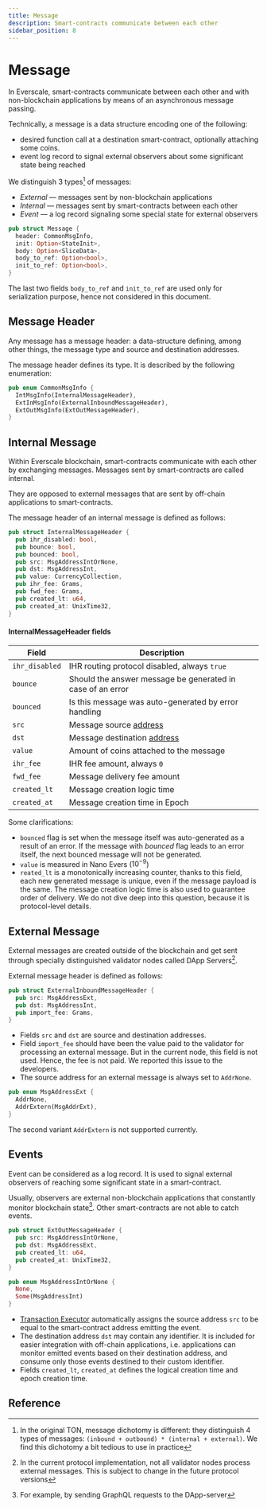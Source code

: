 ```yaml
---
title: Message
description: Smart-contracts communicate between each other
sidebar_position: 8
---
```


# Message

In Everscale, smart-contracts communicate between each other and with non-blockchain applications by means of an asynchronous message passing.

Technically, a message is a data structure encoding one of the following:
- desired function call at a destination smart-contract, optionally attaching some coins.
- event log record to signal external observers about some significant state being reached

We distinguish 3 types[^1] of messages:
- _External_ — messages sent by non-blockchain applications
- _Internal_ — messages sent by smart-contracts between each other
- _Event_ — a log record signaling some special state for external observers

```rust
pub struct Message {
  header: CommonMsgInfo,
  init: Option<StateInit>,
  body: Option<SliceData>,
  body_to_ref: Option<bool>,
  init_to_ref: Option<bool>,
}
```

The last two fields `body_to_ref` and `init_to_ref` are used only for serialization purpose, hence not considered in this document.

## Message Header

Any message has a message header: a data-structure defining, among other things, the message type and source and destination addresses.

The message header defines its type. It is described by the following enumeration:

```rust
pub enum CommonMsgInfo {
  IntMsgInfo(InternalMessageHeader),
  ExtInMsgInfo(ExternalInboundMessageHeader),
  ExtOutMsgInfo(ExtOutMessageHeader),
}
```

## Internal Message

Within Everscale blockchain, smart-contracts communicate with each other by exchanging messages. Messages sent by smart-contracts are called internal.

They are opposed to external messages that are sent by off-chain applications to smart-contracts.

The message header of an internal message is defined as follows:

```rust
pub struct InternalMessageHeader {
  pub ihr_disabled: bool,
  pub bounce: bool,
  pub bounced: bool,
  pub src: MsgAddressIntOrNone,
  pub dst: MsgAddressInt,
  pub value: CurrencyCollection,
  pub ihr_fee: Grams,
  pub fwd_fee: Grams,
  pub created_lt: u64,
  pub created_at: UnixTime32,
}
```

#### InternalMessageHeader fields
| Field          | Description                                                   |
|----------------|---------------------------------------------------------------|
| `ihr_disabled` | IHR routing protocol disabled, always `true`                  |
| `bounce`       | Should the answer message be generated in case of an error    |
| `bounced`      | Is this message was auto-generated by error handling          |
| `src`          | Message source [address](40-accounts.md#account-address)      |
| `dst`          | Message destination [address](40-accounts.md#account-address) |
| `value`        | Amount of coins attached to the message                       |
| `ihr_fee`      | IHR fee amount, always `0`                                      |
| `fwd_fee`      | Message delivery fee amount                                   |
| `created_lt`   | Message creation logic time                                   |
| `created_at`   | Message creation time in Epoch                                |

Some clarifications:
- `bounced` flag is set when the message itself was auto-generated as a result of an error. If the message with _bounced_ flag leads to an error itself, the next bounced message will not be generated.
- `value` is measured in Nano Evers ($10^{-9}$)
- `reated_lt` is a monotonically increasing counter, thanks to this field, each new generated message is unique, even if the message payload is the same.  The message creation logic time is also used to guarantee order of delivery. We do not dive deep into this question, because it is protocol-level details.

## External Message

External messages are created outside of the blockchain and get sent through specially distinguished validator nodes called DApp Servers[^2].

External message header is defined as follows:

```rust
pub struct ExternalInboundMessageHeader {
  pub src: MsgAddressExt,
  pub dst: MsgAddressInt,
  pub import_fee: Grams,
}
```

- Fields `src` and `dst` are source and destination addresses.
- Field `import_fee` should have been the value paid to the validator for processing an external message. But in the current node, this field is not used. Hence, the fee is not paid. We reported this issue to the developers.
- The source address for an external message is always set to `AddrNone`.

```rust
pub enum MsgAddressExt {
  AddrNone,
  AddrExtern(MsgAddrExt),
}
```

The second variant `AddrExtern` is not supported currently.

## Events

Event can be considered as a log record. It is used to signal external observers of reaching some significant state in a smart-contract.

Usually, observers are external non-blockchain applications that constantly monitor blockchain state[^3]. Other smart-contracts are not able to catch events.

```rust
pub struct ExtOutMessageHeader {
  pub src: MsgAddressIntOrNone,
  pub dst: MsgAddressExt,
  pub created_lt: u64,
  pub created_at: UnixTime32,
}
```

```rust
pub enum MsgAddressIntOrNone {
  None,
  Some(MsgAddressInt)
}
```

- [Transaction Executor](60-executor.md) automatically assigns the source address `src` to be equal to the smart-contract address emitting the event.
- The destination address `dst` may contain any identifier. It is included for easier integration with off-chain applications, i.e. applications can monitor emitted events based on their destination address, and consume only those events destined to their custom identifier.
- Fields `created_lt`, `created_at` defines the logical creation time and epoch creation time.

## Reference

[^1]: In the original TON, message dichotomy is different: they distinguish 4 types of messages: `(inbound + outbound) * (internal + external)`. We find this dichotomy a bit tedious to use in practice
[^2]: In the current protocol implementation, not all validator nodes process external messages. This is subject to change in the future protocol versions
[^3]: For example, by sending GraphQL requests to the DApp-server
